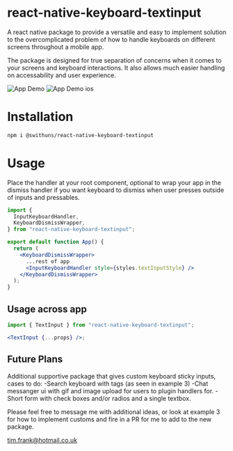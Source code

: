 # react-native-keyboard-textinput

A react native package to provide a versatile and easy to implement solution to the overcomplicated problem of how to handle keyboards on different screens throughout a mobile app.

The package is designed for true separation of concerns when it comes to your screens and keyboard interactions. It also allows much easier handling on accessability and user experience.

![App Demo](https://media.giphy.com/media/v1.Y2lkPTc5MGI3NjExcjE0cjZhZ2lzc3pwdGxlbW04cG5ibDYwaWx5c2hlYzRvYXFheDJzMCZlcD12MV9pbnRlcm5hbF9naWZfYnlfaWQmY3Q9Zw/JE2zLcz00x0OhIGDSI/giphy.gif)
![App Demo ios](https://media.giphy.com/media/v1.Y2lkPTc5MGI3NjExMTMzam1jbTlxaXJlZHdpcnVreXJ0M2E0dXIwaHJrZzdjc3p2d210NCZlcD12MV9pbnRlcm5hbF9naWZfYnlfaWQmY3Q9Zw/gu2PEtl6OQoCTpoPel/giphy.gif)

# Installation

```bash
npm i @swithuns/react-native-keyboard-textinput
```

# Usage

Place the handler at your root component, optional to wrap your app in the dismiss handler if you want keyboard to dismiss when user presses outside of inputs and pressables.

```jsx
import {
  InputKeyboardHandler,
  KeyboardDismissWrapper,
} from "react-native-keyboard-textinput";

export default function App() {
  return (
    <KeyboardDismissWrapper>
      ...rest of app
      <InputKeyboardHandler style={styles.textInputStyle} />
    </KeyboardDismissWrapper>
  );
}
```

## Usage across app

```jsx
import { TextInput } from "react-native-keyboard-textinput";

<TextInput {...props} />;
```

## Future Plans

Additional supportive package that gives custom keyboard sticky inputs, cases to do:
-Search keyboard with tags (as seen in example 3)
-Chat messanger ui with gif and image upload for users to plugin handlers for.
-Short form with check boxes and/or radios and a single textbox.

Please feel free to message me with additional ideas, or look at example 3 for how to implement customs and fire in a PR for me to add to the new package.

tim.frank@hotmail.co.uk
